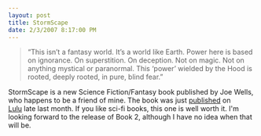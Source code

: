 ```yaml
---
layout: post
title: StormScape
date: 2/3/2007 8:17:00 PM
---
```


> “This isn’t a fantasy world. It’s a world like Earth. Power here is based on ignorance. On superstition. On deception. Not on magic. Not on anything mystical or paranormal. This ‘power’ wielded by the Hood is rooted, deeply rooted, in pure, blind fear.”

StormScape is a new Science Fiction/Fantasy book published by Joe Wells, who happens to be a friend of mine. The book was just [published](http://www.lulu.com/content/646547 "http://www.lulu.com/content/646547") on [Lulu](http://www.lulu.com/) late last month. If you like sci-fi books, this one is well worth it. I'm looking forward to the release of Book 2, although I have no idea when that will be.
